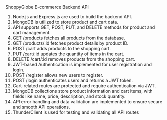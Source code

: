 ShoppyGlobe E-commerce Backend API
1.	 Node.js and Express.js are used to build the backend API.
2.	MongoDB is utilized to store product and cart data.
3.	API supports GET, POST, PUT, and DELETE methods for product and cart management.
4.	GET /products fetches all products from the database.
5.	GET /products/:id fetches product details by product ID.
6.	POST /cart adds products to the shopping cart.
7.	PUT /cart/:id updates the quantity of items in the cart.
8.	DELETE /cart/:id removes products from the shopping cart.
9.	JWT-based Authentication is implemented for user registration and login.
10.	POST /register allows new users to register.
11.	POST /login authenticates users and returns a JWT token.
12.	Cart-related routes are protected and require authentication via JWT.
13.	MongoDB collections store product information and cart items, with fields like name, price, description, and stock quantity.
14.	API error handling and data validation are implemented to ensure secure and smooth API operations.
15.	ThunderClient is used for testing and validating all API routes
